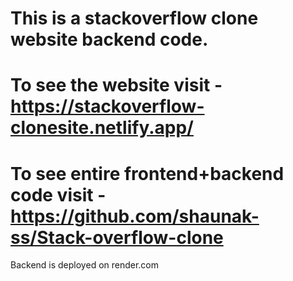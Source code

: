 # This is a stackoverflow clone website backend code.
# To see the website visit - https://stackoverflow-clonesite.netlify.app/
# To see entire frontend+backend code visit - https://github.com/shaunak-ss/Stack-overflow-clone
Backend is deployed on render.com
